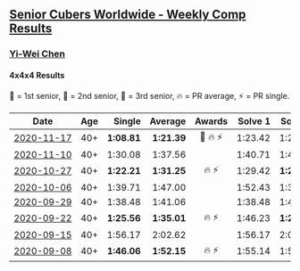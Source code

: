 <style>table {white-space: nowrap;}</style>

## [Senior Cubers Worldwide - Weekly Comp Results](/scw-comp/results/)
### [Yi-Wei Chen](README.md)
#### 4x4x4 Results

<span style="white-space: nowrap;">🥇 = 1st senior</span>, <span style="white-space: nowrap;">🥈 = 2nd senior</span>, <span style="white-space: nowrap;">🥉 = 3rd senior</span>, <span style="white-space: nowrap;">🔥 = PR average</span>, <span style="white-space: nowrap;">⚡ = PR single</span>.

| Date | Age | Single | Average | Awards | Solve 1 | Solve 2 | Solve 3 | Solve 4 | Solve 5 | Video |
| :--: | :--: | --: | --: | :--: | --: | --: | --: | --: | --: | :-- |
| [2020-11-17](../../results/2020-11-17/444.md) | 40+ | **1:08.81** | **1:21.39** | 🥉 🔥 ⚡ | 1:23.42 | 1:23.20 | 1:17.55 | 1:52.97 | **1:08.81** | [Desktop](https://www.facebook.com/events/385577379164063/permalink/387565405631927) / [Mobile](https://m.facebook.com/events/385577379164063?view=permalink&id=387565405631927) |
| [2020-11-10](../../results/2020-11-10/444.md) | 40+ | 1:30.08 | 1:37.56 |  | 1:40.71 | 1:41.90 | 1:30.08 | DNS | DNS | [Desktop](https://www.facebook.com/events/391709741873523/permalink/401789200865577) / [Mobile](https://m.facebook.com/events/391709741873523?view=permalink&id=401789200865577) |
| [2020-10-27](../../results/2020-10-27/444.md) | 40+ | **1:22.21** | **1:31.25** | 🔥 ⚡ | 1:29.42 | **1:22.21** | 1:30.40 | 1:33.93 | 1:36.45 | [Desktop](https://www.facebook.com/events/1621959871298390/permalink/1628315857329458) / [Mobile](https://m.facebook.com/events/1621959871298390?view=permalink&id=1628315857329458) |
| [2020-10-06](../../results/2020-10-06/444.md) | 40+ | 1:39.71 | 1:47.00 |  | 1:52.43 | 1:39.71 | 1:48.86 | DNS | DNS | [Desktop](https://www.facebook.com/events/2766581680255939/permalink/2769788749935232) / [Mobile](https://m.facebook.com/events/2766581680255939?view=permalink&id=2769788749935232) |
| [2020-09-29](../../results/2020-09-29/444.md) | 40+ | 1:38.48 | 1:41.06 |  | 1:38.48 | 1:42.28 | 1:42.42 | DNS | DNS | [Desktop](https://www.facebook.com/events/427181104911253/permalink/430061267956570) / [Mobile](https://m.facebook.com/events/427181104911253?view=permalink&id=430061267956570) |
| [2020-09-22](../../results/2020-09-22/444.md) | 40+ | **1:25.56** | **1:35.01** | 🔥 ⚡ | 1:46.23 | **1:25.56** | 1:33.69 | 1:40.32 | 1:31.02 | [Desktop](https://www.facebook.com/events/342541897161786/permalink/345214566894519) / [Mobile](https://m.facebook.com/events/342541897161786?view=permalink&id=345214566894519) |
| [2020-09-15](../../results/2020-09-15/444.md) | 40+ | 1:56.17 | 2:02.62 |  | 1:56.17 | 2:01.72 | 2:09.96 | DNS | DNS | [Desktop](https://www.facebook.com/events/655903882008117/permalink/657257065206132) / [Mobile](https://m.facebook.com/events/655903882008117?view=permalink&id=657257065206132) |
| [2020-09-08](../../results/2020-09-08/444.md) | 40+ | **1:46.06** | **1:52.15** | 🔥 ⚡ | 1:55.14 | 1:55.24 | **1:46.06** | DNS | DNS | [Desktop](https://www.facebook.com/events/342884623427933/permalink/345634483152947) / [Mobile](https://m.facebook.com/events/342884623427933?view=permalink&id=345634483152947) |


<!-- Global site tag (gtag.js) - Google Analytics -->
<script async src="https://www.googletagmanager.com/gtag/js?id=UA-86348435-3"></script>
<script>window.dataLayer = window.dataLayer || []; function gtag() {dataLayer.push(arguments);} gtag('js', new Date()); gtag('config', 'UA-86348435-3');</script>
